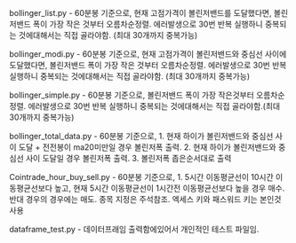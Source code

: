 bollinger_list.py - 60분봉 기준으로, 현재 고점가격이 볼린저밴드를 도달했다면, 볼린저밴드 폭이 가장 작은 것부터 오름차순정렬. 에러발생으로 30번 반복 실행하니 중복되는 것에대해서는 직접 골라야함. (최대 30개까지 중복가능)

bollinger_modi.py - 60분봉 기준으로, 현재 고점가격이 볼린저밴드와 중심선 사이에 도달했다면, 볼린저밴드 폭이 가장 작은 것부터 오름차순정렬. 에러발생으로 30번 반복 실행하니 중복되는 것에대해서는 직접 골라야함. (최대 30개까지 중복가능)

bollinger_simple.py - 60분봉 기준으로, 볼린저밴드 폭이 가장 작은것부터 오름차순 정렬. 에러발생으로 30번 반복 실행하니 중복되는 것에대해서는 직접 골라야함.(최대 30개까지 중복가능)

bollinger_total_data.py - 60분봉 기준으로, 1. 현재 하이가 볼린저밴드와 중심선 사이 도달 + 전전봉이 ma20미만일 경우 볼린저폭 출력. 2. 현재 하이가 볼린저밴드와 중심선 사이 도달일 경우 볼린저폭 출력. 3. 볼린저폭 좁은순서대로 출력

Cointrade_hour_buy_sell.py - 60분봉 기준으로, 1. 5시간 이동평균선이 10시간 이동평균선보다 높고, 현재 5시간 이동평균선이 1시간전 이동평균선보다 높을 경우 매수. 반대 경우의 경우에는 매도. 종목 지정은 주석참조. 엑세스 키와 패스워드 키는 본인것 사용

dataframe_test.py - 데이터프래임 출력함에있어서 개인적인 테스트 파일임.